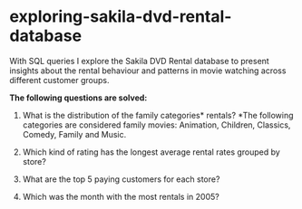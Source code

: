 # exploring-sakila-dvd-rental-database
With SQL queries I explore the Sakila DVD Rental database to present insights about the rental behaviour and patterns in movie watching across different customer groups.

**The following questions are solved:**

1. What is the distribution of the family categories* rentals? 
*The following categories are considered family movies: Animation, Children, Classics, Comedy, Family and Music.

2. Which kind of rating has the longest average rental rates grouped by store?

3. What are the top 5 paying customers for each store?

4. Which was the month with the most rentals in 2005?
